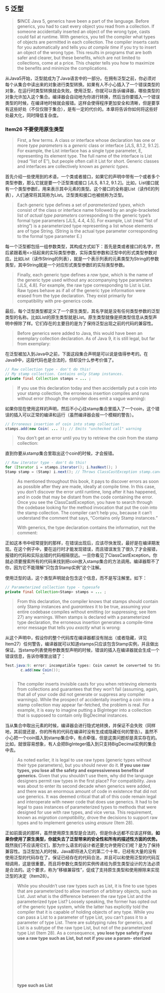 ## 5 泛型

> **S**INCE Java 5, generics have been a part of the language. Before generics, you had to cast every object you read from a collection. If someone accidentally inserted an object of the wrong type, casts could fail at runtime. With generics, you tell the compiler what types of objects are permitted in each collection. The compiler inserts casts for you automatically and tells you *at compile time* if you try to insert an object of the wrong type. This results in programs that are both safer and clearer, but these benefits, which are not limited to collections, come at a price. This chapter tells you how to maximize the benefits and minimize the complications.

从Java5开始，泛型就成为了Java语言中的一部分。在拥有泛型之前，你必须对每个从集合中读出来的对象进行类型转换。如果有人不小心插入了一个错误类型的对象，在运行时类型转换就会失败。使用泛型，你就可以告诉编译器，哪些类型的对象允许加入这个集合。编译器会自动地为你进行转换，然后当你要插入一个错误类型的时候，在编译地时候就会报错。这样会使得程序更加安全和清晰，但是要享有这些好处（不仅仅限于集合），是有一定的代价的。本章将告诉你如何将这些好处最大化，同时降低复杂度。

### Item26 不要使用原生类型

> First, a few terms. A class or interface whose declaration has one or more *type parameters* is a *generic* class or interface [JLS, 8.1.2, 9.1.2]. For example, the List interface has a single type parameter, E, representing its element type. The full name of the interface is List<E> (read “list of E”), but people often call it List for short. Generic classes and interfaces are collectively known as *generic types*.

首先介绍一些使用到的术语，一个类或者接口，如果它的声明中带有一个或者多个类型参数，那么它就是要一个泛型类或接口 [JLS, 8.1.2, 9.1.2]。比如，List接口就有一个类型参数E，用来表示其中元素的类型。这个接口的全称是List<E>（读作E的列表），人们通常将其简称为List。泛型类和接口也被统称为泛型。

> Each generic type defines a set of *parameterized types*, which consist of the class or interface name followed by an angle-bracketed list of *actual type parameters* corresponding to the generic type’s formal type parameters [JLS, 4.4, 4.5]. For example, List<String> (read “list of string”) is a parameterized type representing a list whose elements are of type String. (String is the actual type parameter corresponding to the formal type parameter E.)

每一个泛型都包括一组参数类型，其构成方式如下：首先是类或者接口的名字，然后紧跟着用<>括起来的实际类型参数，实际类型参数和泛型中的形式类型参数对应。比如List<String>（读作String的列表），就是一个表示列表的元素类型为String的参数类型，其中String就是一个对应形式类型参数E的实际类型参数。

> Finally, each generic type defines a *raw type*, which is the name of the generic type used without any accompanying type parameters [JLS, 4.8]. For example, the raw type corresponding to List<E> is List. Raw types behave as if all of the generic type information were erased from the type declaration. They exist primarily for compatibility with pre-generics code.

最后，每个泛型类型都定义了一个原生类型，其名字就是没有任何类型参数的泛型类型的名称。比如List<E>的原生类型就是List。原生类型就像是把类型信息从类型声明中擦除了样。它们存在的主要目的是为了保持泛型出现之前的代码的兼容性。

> Before generics were added to Java, this would have been an exemplary collection declaration. As of Java 9, it is still legal, but far from exemplary:

在泛型被加入到Java中之前，下面这段集合声明是可以说是值得参考的。在Java9中，这段代码也是合法的，但却没什么参考价值了。

```java
// Raw collection type - don't do this!
// My stamp collection. Contains only Stamp instances.
private final Collection stamps = ... ;
```

> If you use this declaration today and then accidentally put a coin into your stamp collection, the erroneous insertion compiles and runs without error (though the compiler does emit a vague warning):

如果你现在使用这样的声明，然后不小心往stamp集合里插入了一个coin，这个错误的插入可以正常的编译和运行（虽然编译器会报一个模糊的警告）。

```java
// Erroneous insertion of coin into stamp collection
stamps.add(new Coin( ... )); // Emits "unchecked call" warning
```

> You don’t get an error until you try to retrieve the coin from the stamp collection:

直到你要从stamp集合里取出这个coin的时候，才会报错。

```java
// Raw iterator type - don't do this!
for (Iterator i = stamps.iterator(); i.hasNext(); )
Stamp stamp = (Stamp) i.next(); // Throws ClassCastException stamp.cancel();
```

> As mentioned throughout this book, it pays to discover errors as soon as possible after they are made, ideally at compile time. In this case, you don’t discover the error until runtime, long after it has happened, and in code that may be distant from the code containing the error. Once you see the ClassCastException, you have to search through the codebase looking for the method invocation that put the coin into the stamp collection. The compiler can’t help you, because it can’t understand the comment that says, “Contains only Stamp instances.”
>
> With generics, the type declaration contains the information, not the comment:

正如这本书中经常提到的那样，在错误出现后，应该尽快发现，最好是在编译期发现。在这个例子中，要在运行时才能发现错误，而且错误发生了很久了才会报错，报错的代码和实际出错的代码相隔很远。一旦你看见了ClassCastException，你就必须要搜索所有的代码来找到把coin放入stamp集合的方法调用。编译器帮不了你，因为它不能理解“只包含Stamp实例”这个注解。

使用泛型的话，这个类型声明就会包含这个信息，而不是写注解里。如下：

```java
// Parameterized collection type - typesafe
private final Collection<Stamp> stamps = ... ;
```

> From this declaration, the compiler knows that stamps should contain only Stamp instances and *guarantees* it to be true, assuming your entire codebase compiles without emitting (or suppressing; see Item 27) any warnings. When stamps is declared with a parameterized type declaration, the erroneous insertion generates a compile-time error message that tells you *exactly* what is wrong:

从这个声明中，假设你的整个代码库在编译器都没有抛出（或者隐藏，详见Item27）任何警告，编译器就可以知道stamps只应该包含Stamp实例，并且做出保证。当stamp列表使用参数类型声明的时候，错误的插入在编译器就会生成一个错误信息，告诉你哪里出错了：

```java
Test.java:9: error: incompatible types: Coin cannot be converted to Stamp
       c.add(new Coin());
                 ^
```

> The compiler inserts invisible casts for you when retrieving elements from collections and guarantees that they won’t fail (assuming, again, that all of your code did not generate or suppress any compiler warnings). While the prospect of accidentally inserting a coin into a stamp collection may appear far-fetched, the problem is real. For example, it is easy to imagine putting a BigInteger into a collection that is supposed to contain only BigDecimal instances.

当从集合中取出元素的时候，编译器会进行隐式地转换，并保证不会失败（同样地，其前提还是，你的所有的代码在编译时没有生成或隐藏任何的警告）。虽然不小心把一个coin插入到stamp集合中，有点牵强，但是这类问题却是真实存在的。比如，就很容易想象，有人会把BigInteger插入到只支持BigDecimal实例的集合中去。

> As noted earlier, it is legal to use raw types (generic types without their type parameters), but you should never do it. **If you use raw types, you lose all the safety and expressiveness benefits of generics.** Given that you shouldn’t use them, why did the language designers permit raw types in the first place? For compatibility. Java was about to enter its second decade when generics were added, and there was an enormous amount of code in existence that did not use generics. It was deemed critical that all of this code remain legal and interoperate with newer code that does use generics. It had to be legal to pass instances of parameterized types to methods that were designed for use with raw types, and vice versa. This requirement, known as *migration compatibility*, drove the decisions to support raw types and to implement generics using *erasure* (Item 28).

正如前面说的那样，虽然使用原生类型是合法的，但是你永远都不应该这样做。**如果你使用了原生类型，你就失去了泛型带来的安全性和所有的描述性方面的优势。** 既然我们不应该用它们，那为什么语言的设计者还要允许使用它们呢？是为了保持兼容性。当泛型加入的时候，Java即将进入它的第二个十年，已经有大量的没有使用泛型的代码存在了。保证已经存在的代码合法，并且可以和使用泛型的代码互相调用，这是很重要。而且将参数化类型的实例传递给为原生类型设计的方法必须是合法的。这个要求，称为“移植兼容性”，促成了支持原生类型和使用擦除来实现泛型的决定（Item28）。

> While you shouldn’t use raw types such as List, it is fine to use types that are parameterized to allow insertion of arbitrary objects, such as List<Object>. Just what is the difference between the raw type List and the parameterized type List<Object>? Loosely speaking, the former has opted out of the generic type system, while the latter has explicitly told the compiler that it is capable of holding objects of any type. While you can pass a List<String> to a parameter of type List, you can’t pass it to a parameter of type List<Object>. There are subtyping rules for generics, and List<String> is a subtype of the raw type List, but not of the parameterized type List<Object> (Item 28). As a consequence, **you lose type safety if you use a raw type such as List, but not if you use a param- eterized type such as List<Object>.**

	
虽然你不应该使用原生类型，比如List，但是使用参数化类型来允许插入任意的对象（比如List<Object>）却是可行的。那么，原生类型List和参数化类型List<Object>之间有什么区别呢？不严格地说，前者不属于泛型系统，而后者明确地告诉了编译器，可持有任意类型的对象。你可以把一个List<String>传递给一个类型为List的参数，但是却不能把它传给一个类型为List<Object>的参数。在泛型中也有子类规则。List<String>是List的子类，却不是参数化类型List<Object>的子类（Item28）。因此，当你使用原生类型的时候，比如List，你就失去了类型安全性，但当你使用参数化类型，比如List<Object>的时候就不会。

> To make this concrete, consider the following program:

为了说得更明确一些，看下面这个程序：

```java
// Fails at runtime - unsafeAdd method uses a raw type (List)!
public static void main(String[] args) {
		List<String> strings = new ArrayList<>(); 
  	unsafeAdd(strings, Integer.valueOf(42));
		String s = strings.get(0); // Has compiler-generated cast
}
private static void unsafeAdd(List list, Object o) { 
  list.add(o);
}
```

> This program compiles, but because it uses the raw type List, you get a warning:

由于程序使用的是原生类型，所有可以编译，会收到一条警告如下：

```java
Test.java:10: warning: [unchecked] unchecked call to add(E) as a member of the raw type List
             list.add(o);
                     ^
```

> And indeed, if you run the program, you get a ClassCastException when the program tries to cast the result of the invocation strings.get(0), which is an Integer, to a String. This is a compiler-generated cast, so it’s normally guaranteed to succeed, but in this case we ignored a compiler warning and paid the price.

确实是这样的，如果你运行这个程序的话，当程序试图把strings.get(0)调用的结果从Integer转换到String时候，就会抛出一个ClassCastException。这是一个编译器生成的转换，通常来说是会成功的，但是由于我们忽略了编译器警告，因此便付出了代价。

> If you replace the raw type List with the parameterized type List<Object> in the unsafeAdd declaration and try to recompile the program, you’ll find that it no longer compiles but emits the error message:

如果你在unsafeAdd的声明中，使用参数化类型List<Object>来代替原生类型List，然后重新编译程序，你就会发现，如果不解决下面这个错误信息的话，是无法进行编译的：

```java
Test.java:5: error: incompatible types: List<String> cannot be
         converted to List<Object>
             unsafeAdd(strings, Integer.valueOf(42));
                 ^
```

> You might be tempted to use a raw type for a collection whose element type is unknown and doesn’t matter. For example, suppose you want to write a method that takes two sets and returns the number of elements they have in common. Here’s how you might write such a method if you were new to generics:

在不确定或者不在乎集合内的元素类型的时候，你可能会使用原生类型。比如，假设你想写一个方法，从两个set中返回其中相同的元素的个数。如果你会泛型不了解的话，你可能会写出下面这样的方法：

```java
// Use of raw type for unknown element type - don't do this! 
static int numElementsInCommon(Set s1, Set s2) {
             int result = 0;
             for (Object o1 : s1)
                 if (s2.contains(o1))
                     result++;
             return result;
     }
```

> This method works but it uses raw types, which are dangerous. The safe alternative is to use *unbounded wildcard types*. If you want to use a generic type but you don’t know or care what the actual type parameter is, you can use a question mark instead. For example, the unbounded wildcard type for the generic type Set<E> is Set<?> (read “set of some type”). It is the most general parameterized Set type, capable of holding *any* set. Here is how the numElementsInCommon declaration looks with unbounded wildcard types:

这个方法可以工作，但是使用了危险的原生类型。安全的替代方法是使用无限制通配符类型（unbounded wildcard types）。当你想使用泛型，却又不知道也不关系其真正的类型参数是什么的时候你就可以使用一个问号来代替。比如泛型Set<E>的无限制通配符类型就是Set<?>(读作，某个类型的集合)。这是一个最普通的参数化Set类型，可以持有任意的Set。下面是numElementsInCommon使用无限制通配符类型进行声明的代码：

```java
// Uses unbounded wildcard type - typesafe and flexible 
static int numElementsInCommon(Set<?> s1, Set<?> s2) { ... }
```

> What is the difference between the unbounded wildcard type Set<?> and the raw type Set? Does the question mark really buy you anything? Not to belabor the point, but the wildcard type is safe and the raw type isn’t. You can put *any* element into a collection with a raw type, easily corrupting the collection’s type invariant (as demonstrated by the unsafeAdd method on page 119); **you can’t put any element (other than null) into a Collection< ？>**. Attempting to do so will generate a compile-time error message like this:

那么，无限制通配符类型Set<?>和原生类型Set之间的区别是什么呢？这个问号确实能起到作用吗？通配符类型是安全的，但是原生类型却不是，这一点是毋庸置疑的。你可以往一个原生类型的集合里，添加任何一个元素，可以很容易打破集合的类型约束（就像前面的unsafeAdd方法所示范的那样）；**但是你却不能往一个Collection<？>里添加除了null以外的任何元素**。当你企图这么做的时候，就会在编译的时候，生成一个如下所示的错误信息：

```java
WildCard.java:13: error: incompatible types: String cannot be
   converted to CAP#1
       c.add("verboten");
             ^
     where CAP#1 is a fresh type-variable:
       CAP#1 extends Object from capture of ?
```

> Admittedly this error message leaves something to be desired, but the compiler has done its job, preventing you from corrupting the collection’s type invariant, whatever its element type may be. Not only can’t you put any element (other than null) into a Collection<?>, but you can’t assume anything about the type of the objects that you get out. If these restrictions are unacceptable, you can use *generic methods* (Item 30) or *bounded wildcard types* (Item 31).

虽然这个错误信息还缺少一些想看到的东西， 但是编译器已经完成了它的任务，阻止了我们破坏集合的类型约束，不论这个元素类型是什么。你不仅仅不能把任何元素（除了null）放到Collection<?>里去，还不能对从里面取出来的元素的类型做任何的假设。如果这些限制无法接受，你可以使用泛型方法（Item30）或者有限制通配符类型（Item31）。

> There are a few minor exceptions to the rule that you should not use raw types. **You must use raw types in class literals.** The specification does not permit the use of parameterized types (though it does permit array types and primitive types) [JLS, 15.8.2]. In other words, List.class, String[].class, and int.class are all legal, but List<String>.class and List<?>.class are not.

对于你不应该使用原生类型这一规则，有几种小小的例外情况。**在类字面量中，你必须使用原生类型**。规范不允许使用参数化类型（但是又允许使用数组类型和基本类型）[JLS, 15.8.2]。换句话说，List.class, String[].class, 和int.class都是合法的，但是 List<String>.class 和 List<?>.class却是不合法的。

> A second exception to the rule concerns the instanceof operator. Because generic type information is erased at runtime, it is illegal to use the instanceof operator on parameterized types other than unbounded wildcard types. The use of unbounded wildcard types in place of raw types does not affect the behavior of the instanceof operator in any way. In this case, the angle brackets and question marks are just noise. **This is the preferred way to use the** **instanceof** **operator with generic types:**

这个规则的第二个例外，是关于instanceof操作符的，因为在运行中，泛型类型信息是被擦除了，使用instanceof操作符在参数化类型上时非法的，无限制通配符类型除外。使用无限制通配符来代替原生类型不会对instanceof操作符的结果产生任何的影响，在这种情况下，<> 和 ? 就仅仅只是多余的了。下面是泛型使用instanceof操作符的首选的方法：

```java
// Legitimate use of raw type - instanceof operator 
if (o instanceof Set) { // Raw type
	Set<?> s = (Set<?>) o; // Wildcard type
	... 
}
```

> Note that once you’ve determined that o is a Set, you must cast it to the wildcard type Set<?>, not the raw type Set. This is a checked cast, so it will not cause a compiler warning.

需要注意的是， 一旦你确定了o是一个Set，就必须将其转化为通配符类型Set<?>，而不是原生类型。这是一个受检的转化，这样就不会出现编译器警告了。

> In summary, using raw types can lead to exceptions at runtime, so don’t use them. They are provided only for compatibility and interoperability with legacy code that predates the introduction of generics. As a quick review, Set<Object> is a parameterized type representing a set that can contain objects of any type, Set<?> is a wildcard type representing a set that can contain only objects of some unknown type, and Set is a raw type, which opts out of the generic type system. The first two are safe, and the last is not.
>
> For quick reference, the terms introduced in this item (and a few introduced later in this chapter) are summarized in the following table:

总结一下，使用原生类型可能会在运行时出现异常，因此不要使用它们。它们只是用来保证泛型发布之前的代码的兼容性和互用性的。来做一个快速的回顾，Set<object>是一个参数化类型，表示这个set可以持有任意类型的对象；Set<?>是一个通配符类型，表示这个set只能包含某个未知类型的对象；Set是一个原生类型，不适于泛型类型系统的一部分。前两种是安全的，而后一种是不安全的。

为了便于参考，将本节中介绍的术语（还有一些在本章中后面会用到）总结如下表：

|                    术语                     |               范例               |      条目      |
| :-----------------------------------------: | :------------------------------: | :------------: |
|      参数化类型（Parameterized type）       |           List<String>           |     Item26     |
|    实际类型参数（Actual type parameter）    |              String              |     Item26     |
|            泛型（Generic type）             |             List<E>              | Item26和Iten29 |
|    形式类型参数（Formal type parameter）    |                E                 |     Item26     |
| 无限制通配符类型（Unbounded wildcard type） |             List<?>              |     Item26     |
|            原生类型（Raw type）             |               List               |     Item26     |
|   有限制类型参数（Bounded type parameter)   |        <E extends Number>        |     Item29     |
|    递归类型限制（Recursive type bound）     |    <T extends Comparable<T>>     |     Item30     |
|  有限制通配符类型（Bounded wildcard type）  |      List<? extends Number>      |     Item31     |
|         泛型方法（Generic method）          | static <E> List<E> asList(E[] a) |     Item30     |
|           类型令牌（Type token）            |           String.class           |     Item33     |















